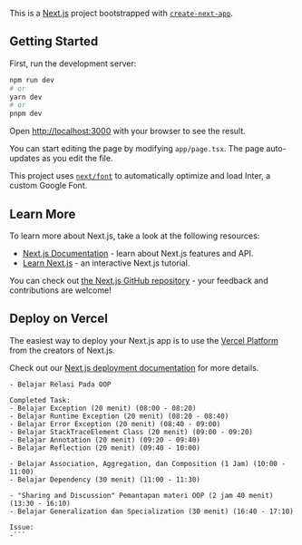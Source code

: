 This is a [Next.js](https://nextjs.org/) project bootstrapped with [`create-next-app`](https://github.com/vercel/next.js/tree/canary/packages/create-next-app).

## Getting Started

First, run the development server:

```bash
npm run dev
# or
yarn dev
# or
pnpm dev
```

Open [http://localhost:3000](http://localhost:3000) with your browser to see the result.

You can start editing the page by modifying `app/page.tsx`. The page auto-updates as you edit the file.

This project uses [`next/font`](https://nextjs.org/docs/basic-features/font-optimization) to automatically optimize and load Inter, a custom Google Font.

## Learn More

To learn more about Next.js, take a look at the following resources:

- [Next.js Documentation](https://nextjs.org/docs) - learn about Next.js features and API.
- [Learn Next.js](https://nextjs.org/learn) - an interactive Next.js tutorial.

You can check out [the Next.js GitHub repository](https://github.com/vercel/next.js/) - your feedback and contributions are welcome!

## Deploy on Vercel

The easiest way to deploy your Next.js app is to use the [Vercel Platform](https://vercel.com/new?utm_medium=default-template&filter=next.js&utm_source=create-next-app&utm_campaign=create-next-app-readme) from the creators of Next.js.

Check out our [Next.js deployment documentation](https://nextjs.org/docs/deployment) for more details.

````Current Task:
- Belajar Relasi Pada OOP

Completed Task:
- Belajar Exception (20 menit) (08:00 - 08:20)
- Belajar Runtime Exception (20 menit) (08:20 - 08:40)
- Belajar Error Exception (20 menit) (08:40 - 09:00)
- Belajar StackTraceElement Class (20 menit) (09:00 - 09:20)
- Belajar Annotation (20 menit) (09:20 - 09:40)
- Belajar Reflection (20 menit) (09:40 - 10:00)

- Belajar Association, Aggregation, dan Composition (1 Jam) (10:00 - 11:00)
- Belajar Dependency (30 menit) (11:00 - 11:30)

- "Sharing and Discussion" Pemantapan materi OOP (2 jam 40 menit) (13:30 - 16:10)
- Belajar Generalization dan Specialization (30 menit) (16:40 - 17:10)

Issue:
-```
````
